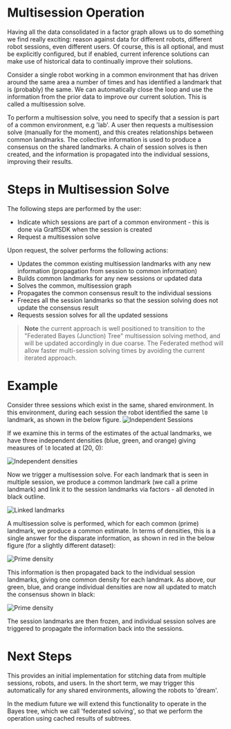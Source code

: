 # Multisession Operation

Having all the data consolidated in a factor graph allows us to do something we find really exciting: reason against data for different robots, different robot sessions, even different users. Of course, this is all optional, and must be explicitly configured, but if enabled, current inference solutions can make use of historical data to continually improve their solutions.

Consider a single robot working in a common environment that has driven around the same area a number of times and has identified a landmark that is (probably) the same. We can automatically close the loop and use the information from the prior data to improve our current solution. This is called a multisession solve.

To perform a multisession solve, you need to specify that a session is part of a common environment, e.g 'lab'. A user then requests a multisession solve (manually for the moment), and this creates relationships between common landmarks. The collective information is used to produce a consensus on the shared landmarks. A chain of session solves is then created, and the information is propagated into the individual sessions, improving their results.

# Steps in Multisession Solve
The following steps are performed by the user:
* Indicate which sessions are part of a common environment - this is done via GraffSDK when the session is created
* Request a multisession solve

Upon request, the solver performs the following actions:
* Updates the common existing multisession landmarks with any new information (propagation from session to common information)
* Builds common landmarks for any new sessions or updated data
* Solves the common, multisession graph
* Propagates the common consensus result to the individual sessions
* Freezes all the session landmarks so that the session solving does not update the consensus result
* Requests session solves for all the updated sessions

> **Note** the current approach is well positioned to transition to the "Federated Bayes (Junction) Tree" multisession solving method, and will be updated accordingly in due coarse.  The Federated method will allow faster multi-session solving times by avoiding the current iterated approach.

# Example
Consider three sessions which exist in the same, shared environment.
In this environment, during each session the robot identified the same `l0` landmark, as shown in the below figure.
![Independent Sessions](./images/multisession_1initiallandmarks.png)

If we examine this in terms of the estimates of the actual landmarks, we have three independent densities (blue, green, and orange) giving measures of `l0` located at (20, 0):

![Independent densities](./images/independentlandmarks.png)

Now we trigger a multisession solve. For each landmark that is seen in multiple session, we produce a common landmark (we call a prime landmark) and link it to the session landmarks via factors - all denoted in black outline.

![Linked landmarks](./images/multisession_2linkedlandmarks.png)

A multisession solve is performed, which for each common (prime) landmark, we produce a common estimate. In terms of densities, this is a single answer for the disparate information, as shown in red in the below figure (for a slightly different dataset):

![Prime density](./images/independentandconsensus.png)

This information is then propagated back to the individual session landmarks, giving one common density for each landmark. As above, our green, blue, and orange individual densities are now all updated to match the consensus shown in black:

![Prime density](./images/multisessionsolve.png)

The session landmarks are then frozen, and individual session solves are triggered to propagate the information back into the sessions.

# Next Steps

This provides an initial implementation for stitching data from multiple sessions, robots, and users. In the short term, we may trigger this automatically for any shared environments, allowing the robots to 'dream'.

In the medium future we will extend this functionality to operate in the Bayes tree, which we call 'federated solving', so that we perform the operation using cached results of subtrees. 
